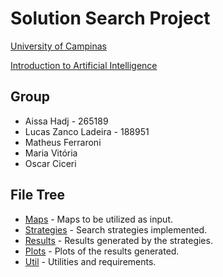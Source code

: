 # Solution Search Project
[University of Campinas](https://www.unicamp.br/unicamp/)

[Introduction to Artificial Intelligence](https://www.dac.unicamp.br/portal/caderno-de-horarios/2020/1/S/P/IC/MO416)

## Group

* Aissa Hadj - 265189
* Lucas Zanco Ladeira - 188951
* Matheus Ferraroni
* Maria Vitória
* Oscar Ciceri

## File Tree

* [Maps](http://pudim.com.br/) - Maps to be utilized as input.
* [Strategies](http://pudim.com.br/) - Search strategies implemented.
* [Results](http://pudim.com.br/) - Results generated by the strategies.
* [Plots](http://pudim.com.br/) - Plots of the results generated.
* [Util](http://pudim.com.br/) - Utilities and requirements.

